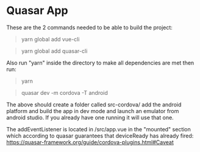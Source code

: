 # Quasar App

These are the 2 commands needed to be able to build the project:

> yarn global add vue-cli

> yarn global add quasar-cli

Also run "yarn" inside the directory to make all dependencies are met then run:

> yarn 

> quasar dev -m cordova -T android

The above should create a folder called src-cordova/ add the android platform and build the app in dev mode and launch an emulator from android studio. If you already have one running it will use that one.

The addEventListener is located in /src/app.vue in the "mounted" section which according to quasar guarantees that deviceReady has already fired: https://quasar-framework.org/guide/cordova-plugins.html#Caveat


